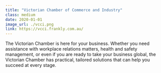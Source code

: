 ```yaml
---
title: "Victorian Chamber of Commerce and Industry"
class: medium
date: 2020-01-01
image_url: ./vcci.png
link: https://vcci.frankly.com.au/
---
```


The Victorian Chamber is here for your business.
Whether you need assistance with workplace relations matters, health and safety management, or even if you are ready to take your business global, the Victorian Chamber has practical, tailored solutions that can help you succeed at every stage.